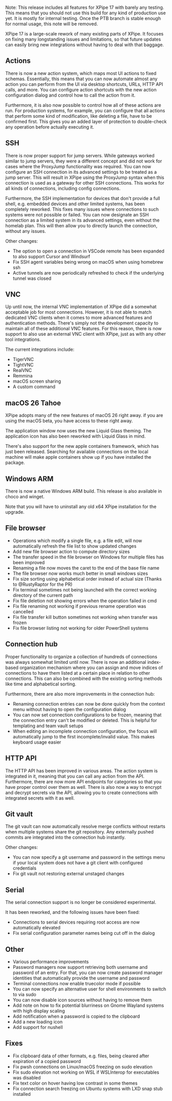 Note: This release includes all features for XPipe 17 with barely any testing. This means that you should not use this build for any kind of production use yet. It is mostly for internal testing. Once the PTB branch is stable enough for normal usage, this note will be removed.

XPipe 17 is a large-scale rework of many existing parts of XPipe. It focuses on fixing many longstanding issues and limitations, so that future updates can easily bring new integrations without having to deal with that baggage.

## Actions

There is now a new action system, which maps most UI actions to fixed schemas. Essentially, this means that you can now automate almost any action you can perform from the UI via desktop shortcuts, URLs, HTTP API calls, and more. You can configure action shortcuts with the new action configuration dialog and control how to call the action from it.

Furthermore, it is also now possible to control how all of these actions are run. For production systems, for example, you can configure that all actions that perform some kind of modification, like deleting a file, have to be confirmed first. This gives you an added layer of protection to double-check any operation before actually executing it.

## SSH

There is now proper support for jump servers. While gateways worked similar to jump servers, they were a different concept and did not work for cases where the ProxyJump functionality was required. You can now configure an SSH connection in its advanced settings to be treated as a jump server. This will result in XPipe using the ProxyJump syntax when this connection is used as a gateway for other SSH connections. This works for all kinds of connections, including config connections.

Furthermore, the SSH implementation for devices that don't provide a full shell, e.g. embedded devices and other limited systems, has been completely reworked. This fixes many issues where connections to such systems were not possible or failed. You can now designate an SSH connection as a limited system in its advanced settings, even without the homelab plan. This will then allow you to directly launch the connection, without any issues.

Other changes:
- The option to open a connection in VSCode remote has been expanded to also support Cursor and Windsurf
- Fix SSH agent variables being wrong on macOS when using homebrew ssh
- Active tunnels are now periodically refreshed to check if the underlying tunnel was closed

## VNC

Up until now, the internal VNC implementation of XPipe did a somewhat acceptable job for most connections. However, it is not able to match dedicated VNC clients when it comes to more advanced features and authentication methods. There's simply not the development capacity to maintain all of these additional VNC features. For this reason, there is now support to also use an external VNC client with XPipe, just as with any other tool integrations.

The current integrations include:
- TigerVNC
- TightVNC
- RealVNC
- Remmina
- macOS screen sharing
- A custom command

## macOS 26 Tahoe

XPipe adopts many of the new features of macOS 26 right away. if you are using the macOS beta, you have access to these right away.

The application window now uses the new Liquid Glass theming. The application icon has also been reworked with Liquid Glass in mind.

There's also support for the new apple containers framework, which has just been released. Searching for available connections on the local machine will make apple containers show up if you have installed the package.

## Windows ARM

There is now a native Windows ARM build. This release is also available in choco and winget.

Note that you will have to uninstall any old x64 XPipe installation for the upgrade.

## File browser

- Operations which modify a single file, e.g. a file edit, will now automatically refresh the file list to show updated changes
- Add new file browser action to compute directory sizes
- The transfer speed in the file browser on Windows for multiple files has been improved
- Renaming a file now moves the caret to the end of the base file name
- The file browser now works much better in small windows sizes
- Fix size sorting using alphabetical order instead of actual size (Thanks to @RustyRaptor for the PR)
- Fix terminal sometimes not being launched with the correct working directory of the current path
- Fix file deletion not showing errors when the operation failed in cmd
- Fix file renaming not working if previous rename operation was cancelled
- Fix file transfer kill button sometimes not working when transfer was frozen
- Fix file browser listing not working for older PowerShell systems

## Connection hub

Proper functionality to organize a collection of hundreds of connections was always somewhat limited until now. There is now an additional index-based organization mechanism where you can assign and move indices of connections to have them listed at a certain place in relation to other connections. This can also be combined with the existing sorting methods like time and alphabetical sorting.

Furthermore, there are also more improvements in the connection hub:
- Renaming connection entries can now be done quickly from the context menu without having to open the configuration dialog
- You can now set connection configurations to be frozen, meaning that the connection entry can't be modified or deleted. This is helpful for templating and team vault setups
- When editing an incomplete connection configuration, the focus will automatically jump to the first incomplete/invalid value. This makes keyboard usage easier

## HTTP API

The HTTP API has been improved in various areas. The action system is integrated in it, meaning that you can call any action from the API. Furthermore, there are now more API endpoints for categories so that you have proper control over them as well. There is also now a way to encrypt and decrypt secrets via the API, allowing you to create connections with integrated secrets with it as well.

## Git vault

The git vault can now automatically resolve merge conflicts without restarts when multiple systems share the git repository. Any externally pushed commits are integrated into the connection hub instantly.

Other changes:
- You can now specify a git username and password in the settings menu if your local system does not have a git client with configured credentials
- Fix git vault not restoring external unstaged changes

## Serial

The serial connection support is no longer be considered experimental.

It has been reworked, and the following issues have been fixed:
- Connections to serial devices requiring root access are now automatically elevated
- Fix serial configuration parameter names being cut off in the dialog

## Other

- Various performance improvements
- Password managers now support retrieving both username and password of an entry. For that, you can now create password manager identities that automatically provide the username and password
- Terminal connections now enable truecolor mode if possible
- You can now specify an alternative user for shell environments to switch to via sudo
- You can now disable icon sources without having to remove them
- Add note on how to fix potential blurriness on Gnome Wayland systems with high display scaling
- Add notification when a password is copied to the clipboard
- Add a new loading icon
- Add support for nushell

## Fixes

- Fix clipboard data of other formats, e.g. files, being cleared after expiration of a copied password
- Fix pwsh connections on Linux/macOS freezing on sudo elevation
- Fix sudo elevation not working on WSL if WSLInterop for executables was disabled
- Fix text color on hover having low contrast in some themes
- Fix connection search freezing on Ubuntu systems with LXD snap stub installed
